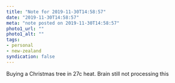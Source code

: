 ```yaml
---
title: "Note for 2019-11-30T14:58:57"
date: "2019-11-30T14:58:57"
meta: "note posted on 2019-11-30T14:58:57"
photo1_url: ""
photo1_alt: ""
tags:
- personal
- new-zealand
syndication: false
---
```

Buying a Christmas tree in 27c heat. Brain still not processing this
